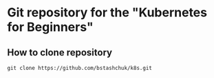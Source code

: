 


# Git repository for the "Kubernetes for Beginners"

## How to clone repository
```git clone https://github.com/bstashchuk/k8s.git```
